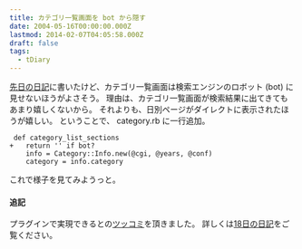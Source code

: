 ```yaml
---
title: カテゴリ一覧画面を bot から隠す
date: 2004-05-16T00:00:00.000Z
lastmod: 2014-02-07T04:05:58.000Z
draft: false
tags:
  - tDiary
---
```


[先日の日記](/posts/20040513/p02)に書いたけど、カテゴリ一覧画面は検索エンジンのロボット (bot) に見せないほうがよさそう。 理由は、カテゴリ一覧画面が検索結果に出てきてもあまり嬉しくないから。 それよりも、日別ページがダイレクトに表示されたほうが嬉しい。 ということで、 category.rb に一行追加。

```
 def category_list_sections
+   return '' if bot?
    info = Category::Info.new(@cgi, @years, @conf)
    category = info.category
```

これで様子を見てみようっと。

#### 追記

プラグインで実現できるとの[ツッコミ](https://www.machu.jp/diary/20040516.html#c01 "[ただただし] ここだけ検索プラグイン(search_control.rb)を使ってもいいのでは?")を頂きました。 詳しくは[18日の日記](/posts/20040518/p01)をご覧ください。
